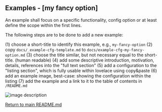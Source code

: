 ## Examples - [my fancy option]

<!-- [full text section] -->
An example shall focus on a specific functionality, config option or at
least define the scope within the first lines.

The following steps are to be done to add a new example:

(1) choose a short-title to identify this example, e.g., `my-fancy-option`
(2) copy `docs/_example-cfg-template.md` to `docs/example-cfg-my-fancy-option.md`
(3) choose the title similar, but not necessary equal to the short-title. (human readable)
(4) add some descriptive introduction, motivation, details, references into the "full text section"
(5) add a configuration to the "listing section", which is fully usable within lovelace using copy&paste
(6) add an example image, best-case: showing the configuration within the listing
(7) add the example and a link to it to the table of contents in `/README.md`

<!-- [listing section] -->

<!-- [example image section] -->
<!-- use issue #29 for dumping images and link them here -->
![image description](http://url/to/img.png)

[Return to main README.md](../README.md)
